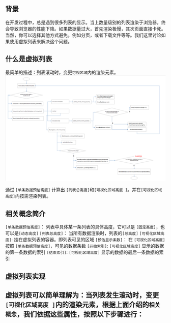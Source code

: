 ## 背景
在开发过程中，总是遇到很多列表的显示。当上数量级别的列表渲染于浏览器，终会导致浏览器的性能下降。如果数据量过大，首先渲染极慢，其次页面直接卡死。当然，你可以选择其他方式避免。例如分页，或者下载文件等等。我们这里讨论如果使用虚拟列表来解决这个问题。

## 什么是虚拟列表
最简单的描述：列表滚动时，变更`可视区域`内的渲染元素。<br>
![](./image/28.png)<br>

通过 `[单条数据预估高度]` 计算出 `[列表总高度]`和`[可视化区域高度 ]`。并在`[可视化区域高度]`内按需渲染列表。


## 相关概念简介
`[单条数据预估高度]`： 列表中具体某一条列表的具体高度，它可以是 `[固定高度]`，也可以是`[动态高度]`
`[列表总高度]`： 当所有数据渲染时，列表的`[总高度]`
`[可视化区域高度]`: 挂在虚拟列表的容器。即列表可见的区域
`[预估显示条数]`： 在 `[可视化区域高度]` 按照 `[单条数据预估高度]`，可见的数据条数
`[开始索引]`: `[可视化区域高度]` 显示的数据的第一条数据的索引
`[结束索引]`: `[可视化区域高度]` 显示的数据的最后一条数据的索引

## 虚拟列表实现
虚拟列表可以简单理解为：当列表发生滚动时，变更`[可视化区域高度 ]`内的渲染元素，根据上面介绍的`相关概念`，我们依据这些属性，按照以下步骤进行：
- 